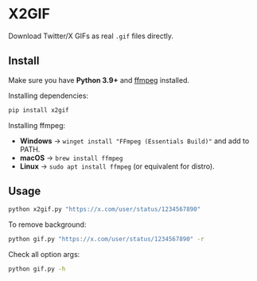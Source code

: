 # X2GIF

Download Twitter/X GIFs as real `.gif` files directly.

## Install

Make sure you have **Python 3.9+** and [ffmpeg](https://ffmpeg.org/) installed.

Installing dependencies:
```bash
pip install x2gif
```

Installing ffmpeg:
- **Windows** → `winget install "FFmpeg (Essentials Build)"` and add to PATH.
- **macOS** → `brew install ffmpeg`
- **Linux** → `sudo apt install ffmpeg` (or equivalent for distro).

## Usage

```bash
python x2gif.py "https://x.com/user/status/1234567890"
```

To remove background:

```bash
python gif.py "https://x.com/user/status/1234567890" -r
```

Check all option args:
```bash
python gif.py -h
```